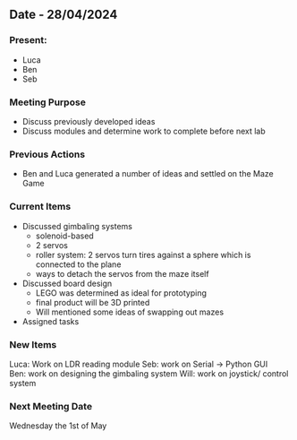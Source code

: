 ## Date - 28/04/2024

### Present: 
- Luca
- Ben
- Seb 

### Meeting Purpose
- Discuss previously developed ideas
- Discuss modules and determine work to complete before next lab 

### Previous Actions 
- Ben and Luca generated a number of ideas and settled on the Maze Game 

### Current Items
- Discussed gimbaling systems
    - solenoid-based 
    - 2 servos 
    - roller system: 2 servos turn tires against a sphere which is connected to the plane 
    - ways to detach the servos from the maze itself 
- Discussed board design 
    - LEGO was determined as ideal for prototyping
    - final product will be 3D printed 
    - Will mentioned some ideas of swapping out mazes 
- Assigned tasks 

### New Items
Luca: Work on LDR reading module 
Seb: work on Serial -> Python GUI  
Ben: work on designing the gimbaling system 
Will: work on joystick/ control system  

### Next Meeting Date 
Wednesday the 1st of May